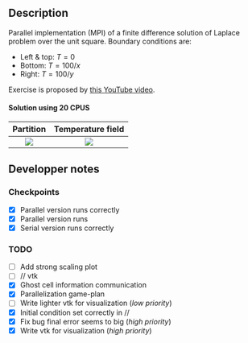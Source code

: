 ## Description

Parallel implementation (MPI) of a finite difference solution of
Laplace problem over the unit square. Boundary conditions are:

- Left & top: $T = 0$
- Bottom: $T = 100 / x$
- Right: $T = 100 / y$

Exercise is proposed by [this YouTube video](https://www.youtube.com/watch?v=SSloT4nd9fU).

#### Solution using 20 CPUS

Partition           |  Temperature field
:-------------------------:|:-------------------------:
<img src="https://user-images.githubusercontent.com/55497778/192350116-51c2b8ba-cf3f-485c-abeb-54b1c9a096a9.png" style="background-color: white;">  |  <img src="https://user-images.githubusercontent.com/55497778/192350118-1af0bba2-0a9f-4801-a890-9c66e041e1b8.png" style="background-color: white;">


## Developper notes

### Checkpoints

- [x] Parallel version runs correctly
- [x] Parallel version runs
- [x] Serial version runs correctly

### TODO

- [ ] Add strong scaling plot
- [ ] // vtk
- [x] Ghost cell information communication
- [x] Parallelization game-plan
- [ ] Write lighter vtk for visualization (_low priority_)
- [x] Initial condition set correctly in //
- [x] Fix bug final error seems to big (_high priority_)
- [x] Write vtk for visualization (_high priority_)
